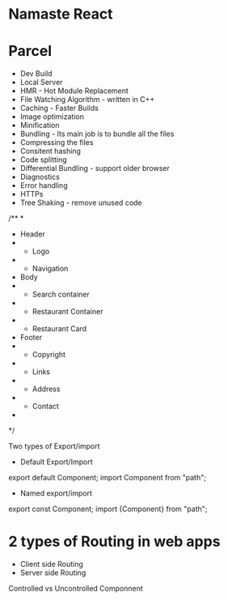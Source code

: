 # Namaste React 

# Parcel
- Dev Build
- Local Server
- HMR - Hot Module Replacement
- File Watching Algorithm - written in C++
- Caching - Faster Builds
- Image optimization
- Minification
- Bundling - Its main job is to bundle all the files
- Compressing the files 
- Consitent hashing
- Code splitting
- Differential Bundling - support older browser
- Diagnostics
- Error handling
- HTTPs 
- Tree Shaking - remove unused code

/**
 * 
 * Header
 * - Logo
 * - Navigation
 * Body
 * - Search container
 * - Restaurant Container
 *  - Restaurant Card
 * Footer
 * - Copyright
 * - Links 
 * - Address
 * - Contact
 * 
 */

Two types of Export/import

- Default Export/Import

export default Component;
import Component from "path";

- Named export/import

export const Component;
import {Component} from "path";

# 2 types of Routing in web apps 
- Client side Routing
- Server side Routing

Controlled vs Uncontrolled Componnent
